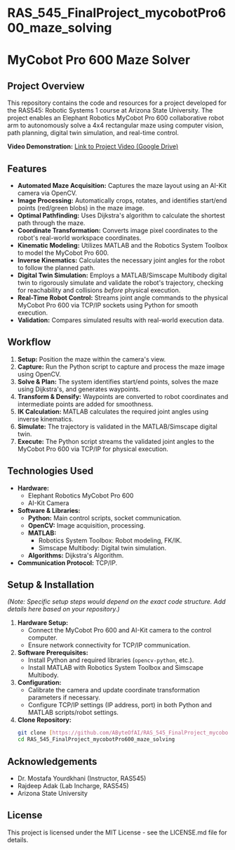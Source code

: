 # RAS_545_FinalProject_mycobotPro600_maze_solving
# MyCobot Pro 600 Maze Solver

## Project Overview

This repository contains the code and resources for a project developed for the RAS545: Robotic Systems 1 course at Arizona State University. The project enables an Elephant Robotics MyCobot Pro 600 collaborative robot arm to autonomously solve a 4x4 rectangular maze using computer vision, path planning, digital twin simulation, and real-time control.

**Video Demonstration:** [Link to Project Video (Google Drive)](https://drive.google.com/drive/folders/1z-Yw3Gj1HG1zU_HUEZpT56SMKt-uV438?usp=drive_link)

## Features

* **Automated Maze Acquisition:** Captures the maze layout using an AI-Kit camera via OpenCV.
* **Image Processing:** Automatically crops, rotates, and identifies start/end points (red/green blobs) in the maze image.
* **Optimal Pathfinding:** Uses Dijkstra's algorithm to calculate the shortest path through the maze.
* **Coordinate Transformation:** Converts image pixel coordinates to the robot's real-world workspace coordinates.
* **Kinematic Modeling:** Utilizes MATLAB and the Robotics System Toolbox to model the MyCobot Pro 600.
* **Inverse Kinematics:** Calculates the necessary joint angles for the robot to follow the planned path.
* **Digital Twin Simulation:** Employs a MATLAB/Simscape Multibody digital twin to rigorously simulate and validate the robot's trajectory, checking for reachability and collisions *before* physical execution.
* **Real-Time Robot Control:** Streams joint angle commands to the physical MyCobot Pro 600 via TCP/IP sockets using Python for smooth execution.
* **Validation:** Compares simulated results with real-world execution data.

## Workflow

1.  **Setup:** Position the maze within the camera's view.
2.  **Capture:** Run the Python script to capture and process the maze image using OpenCV.
3.  **Solve & Plan:** The system identifies start/end points, solves the maze using Dijkstra's, and generates waypoints.
4.  **Transform & Densify:** Waypoints are converted to robot coordinates and intermediate points are added for smoothness.
5.  **IK Calculation:** MATLAB calculates the required joint angles using inverse kinematics.
6.  **Simulate:** The trajectory is validated in the MATLAB/Simscape digital twin.
7.  **Execute:** The Python script streams the validated joint angles to the MyCobot Pro 600 via TCP/IP for physical execution.

## Technologies Used

* **Hardware:**
    * Elephant Robotics MyCobot Pro 600
    * AI-Kit Camera
* **Software & Libraries:**
    * **Python:** Main control scripts, socket communication.
    * **OpenCV:** Image acquisition, processing.
    * **MATLAB:**
        * Robotics System Toolbox: Robot modeling, FK/IK.
        * Simscape Multibody: Digital twin simulation.
    * **Algorithms:** Dijkstra's Algorithm.
* **Communication Protocol:** TCP/IP.

## Setup & Installation

*(Note: Specific setup steps would depend on the exact code structure. Add details here based on your repository.)*

1.  **Hardware Setup:**
    * Connect the MyCobot Pro 600 and AI-Kit camera to the control computer.
    * Ensure network connectivity for TCP/IP communication.
2.  **Software Prerequisites:**
    * Install Python and required libraries (`opencv-python`, etc.).
    * Install MATLAB with Robotics System Toolbox and Simscape Multibody.
3.  **Configuration:**
    * Calibrate the camera and update coordinate transformation parameters if necessary.
    * Configure TCP/IP settings (IP address, port) in both Python and MATLAB scripts/robot settings.
4.  **Clone Repository:**
    ```bash
    git clone [https://github.com/AByteOfAI/RAS_545_FinalProject_mycobotPro600_maze_solving.git](https://github.com/AByteOfAI/RAS_545_FinalProject_mycobotPro600_maze_solving.git)
    cd RAS_545_FinalProject_mycobotPro600_maze_solving
    ```

## Acknowledgements

* Dr. Mostafa Yourdkhani (Instructor, RAS545)
* Rajdeep Adak (Lab Incharge, RAS545)
* Arizona State University

## License

This project is licensed under the MIT License - see the LICENSE.md file for details.
